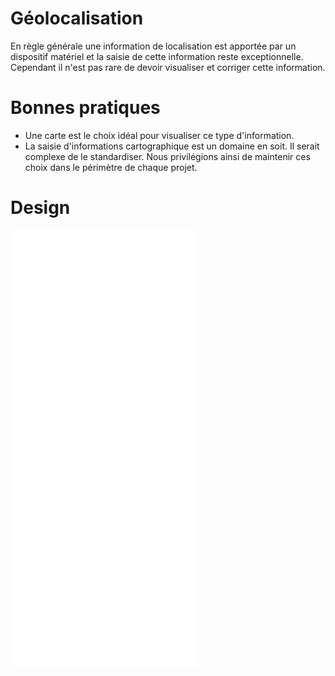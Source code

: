 # Géolocalisation

En règle générale une information de localisation est apportée par un dispositif matériel et la saisie de cette information reste exceptionnelle.
Cependant il n'est pas rare de devoir visualiser et corriger cette information.



# Bonnes pratiques

- Une carte est le choix idéal pour visualiser ce type d'information.
- La saisie d'informations cartographique est un domaine en soit. Il serait complexe de le standardiser. Nous privilégions ainsi de maintenir ces choix dans le périmètre de chaque projet.


# Design

<iframe src="/design-system/iframes/molecules/geolocation-input.html" height="700px" scrolling="no" style="border:none;" ></iframe>